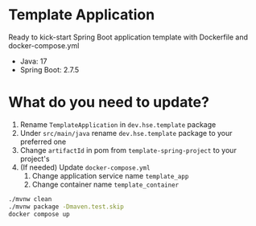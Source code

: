 # Template Application

Ready to kick-start Spring Boot application template with Dockerfile and docker-compose.yml
* Java: 17
* Spring Boot: 2.7.5
# What do you need to update?
1. Rename `TemplateApplication` in `dev.hse.template` package
2. Under `src/main/java` rename `dev.hse.template` package to your preferred one
3. Change `artifactId` in pom from `template-spring-project` to your project's
4. (If needed) Update `docker-compose.yml`
   1. Change application service name `template_app`
   2. Change container name `template_container`

```bash
./mvnw clean
./mvnw package -Dmaven.test.skip
docker compose up
```